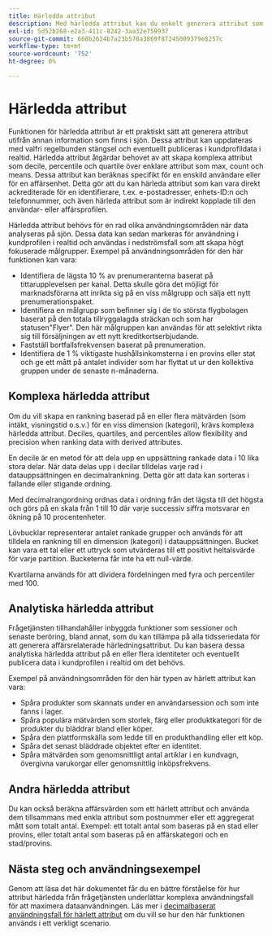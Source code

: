 ```yaml
---
title: Härledda attribut
description: Med härledda attribut kan du enkelt generera attribut som kan uppdateras vid valfri tidpunkt och publiceras i realtidsdata i kundprofilen. Det här dokumentet innehåller en översikt över hur du använder frågetjänsten för att skapa härledda attribut som kan användas med dina profildata.
exl-id: 5d52b268-e2a3-411c-8242-3aa32e759937
source-git-commit: 668b2624b7a23b570a3869f87245009379e8257c
workflow-type: tm+mt
source-wordcount: '752'
ht-degree: 0%

---
```


# Härledda attribut

Funktionen för härledda attribut är ett praktiskt sätt att generera attribut utifrån annan information som finns i sjön. Dessa attribut kan uppdateras med valfri regelbunden stängsel och eventuellt publiceras i kundprofildata i realtid. Härledda attribut åtgärdar behovet av att skapa komplexa attribut som decile, percentile och quartile över enklare attribut som max, count och means. Dessa attribut kan beräknas specifikt för en enskild användare eller för en affärsenhet. Detta gör att du kan härleda attribut som kan vara direkt ackrediterade för en identifierare, t.ex. e-postadresser, enhets-ID:n och telefonnummer, och även härleda attribut som är indirekt kopplade till den användar- eller affärsprofilen.

Härledda attribut behövs för en rad olika användningsområden när data analyseras på sjön. Dessa data kan sedan markeras för användning i kundprofilen i realtid och användas i nedströmsfall som att skapa högt fokuserade målgrupper. Exempel på användningsområden för den här funktionen kan vara:

* Identifiera de lägsta 10 % av prenumeranterna baserat på tittarupplevelsen per kanal. Detta skulle göra det möjligt för marknadsförarna att inrikta sig på en viss målgrupp och sälja ett nytt prenumerationspaket.
* Identifiera en målgrupp som befinner sig i de tio största flygbolagen baserat på den totala tillryggalagda sträckan och som har statusen&quot;Flyer&quot;. Den här målgruppen kan användas för att selektivt rikta sig till försäljningen av ett nytt kreditkortserbjudande.
* Fastställ bortfallsfrekvensen baserat på prenumeration.
* Identifiera de 1 % viktigaste hushållsinkomsterna i en provins eller stat och ge ett mått på antalet individer som har flyttat ut ur den kollektiva gruppen under de senaste n-månaderna.

## Komplexa härledda attribut

Om du vill skapa en rankning baserad på en eller flera mätvärden (som intäkt, visningstid o.s.v.) för en viss dimension (kategori), krävs komplexa härledda attribut. Deciles, quartiles, and percentiles allow flexibility and precision when ranking data with derived attributes.

En decile är en metod för att dela upp en uppsättning rankade data i 10 lika stora delar. När data delas upp i decilar tilldelas varje rad i datauppsättningen en decimalrankning. Detta gör att data kan sorteras i fallande eller stigande ordning.

Med decimalrangordning ordnas data i ordning från det lägsta till det högsta och görs på en skala från 1 till 10 där varje successiv siffra motsvarar en ökning på 10 procentenheter.

Lövbucklar representerar antalet rankade grupper och används för att tilldela en rankning till en dimension (kategori) i datauppsättningen. Bucket kan vara ett tal eller ett uttryck som utvärderas till ett positivt heltalsvärde för varje partition. Bucketerna får inte ha ett null-värde.

Kvartilarna används för att dividera fördelningen med fyra och percentiler med 100.

## Analytiska härledda attribut

Frågetjänsten tillhandahåller inbyggda funktioner som sessioner och senaste beröring, bland annat, som du kan tillämpa på alla tidsseriedata för att generera affärsrelaterade härledningsattribut. Du kan basera dessa analytiska härledda attribut på en eller flera identiteter och eventuellt publicera data i kundprofilen i realtid om det behövs.

Exempel på användningsområden för den här typen av härlett attribut kan vara:

* Spåra produkter som skannats under en användarsession och som inte fanns i lager.
* Spåra populära mätvärden som storlek, färg eller produktkategori för de produkter du bläddrar bland eller köper.
* Spåra den plattformskälla som ledde till en produkthandling eller ett köp.
* Spåra det senast bläddrade objektet efter en identitet.
* Spåra mätvärden som genomsnittligt antal artiklar i en kundvagn, övergivna varukorgar eller genomsnittlig inköpsfrekvens.

## Andra härledda attribut

Du kan också beräkna affärsvärden som ett härlett attribut och använda dem tillsammans med enkla attribut som postnummer eller ett aggregerat mått som totalt antal. Exempel: ett totalt antal som baseras på en stad eller provins, eller totalt antal som baseras på en affärskategori och en stad/provins.

## Nästa steg och användningsexempel

Genom att läsa det här dokumentet får du en bättre förståelse för hur attribut härledda från frågetjänsten underlättar komplexa användningsfall för att maximera dataanvändningen. Läs mer i [decimalbaserat användningsfall för härlett attribut](../../use-cases/deciles-use-case.md) om du vill se hur den här funktionen används i ett verkligt scenario.
